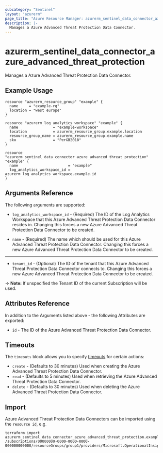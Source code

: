 ```yaml
---
subcategory: "Sentinel"
layout: "azurerm"
page_title: "Azure Resource Manager: azurerm_sentinel_data_connector_azure_advanced_threat_protection"
description: |-
  Manages a Azure Advanced Threat Protection Data Connector.
---
```


# azurerm_sentinel_data_connector_azure_advanced_threat_protection

Manages a Azure Advanced Threat Protection Data Connector.

## Example Usage

```hcl
resource "azurerm_resource_group" "example" {
  name     = "example-rg"
  location = "west europe"
}

resource "azurerm_log_analytics_workspace" "example" {
  name                = "example-workspace"
  location            = azurerm_resource_group.example.location
  resource_group_name = azurerm_resource_group.example.name
  sku                 = "PerGB2018"
}

resource "azurerm_sentinel_data_connector_azure_advanced_threat_protection" "example" {
  name                       = "example"
  log_analytics_workspace_id = azurerm_log_analytics_workspace.example.id
}
```

## Arguments Reference

The following arguments are supported:

* `log_analytics_workspace_id` - (Required) The ID of the Log Analytics Workspace that this Azure Advanced Threat Protection Data Connector resides in. Changing this forces a new Azure Advanced Threat Protection Data Connector to be created.

* `name` - (Required) The name which should be used for this Azure Advanced Threat Protection Data Connector. Changing this forces a new Azure Advanced Threat Protection Data Connector to be created.

---

* `tenant_id` - (Optional) The ID of the tenant that this Azure Advanced Threat Protection Data Connector connects to. Changing this forces a new Azure Advanced Threat Protection Data Connector to be created.

-> **Note:** If unspecified the Tenant ID of the current Subscription will be used.

## Attributes Reference

In addition to the Arguments listed above - the following Attributes are exported:

* `id` - The ID of the Azure Advanced Threat Protection Data Connector.

## Timeouts

The `timeouts` block allows you to specify [timeouts](https://www.terraform.io/docs/configuration/resources.html#timeouts) for certain actions:

* `create` - (Defaults to 30 minutes) Used when creating the Azure Advanced Threat Protection Data Connector.
* `read` - (Defaults to 5 minutes) Used when retrieving the Azure Advanced Threat Protection Data Connector.
* `delete` - (Defaults to 30 minutes) Used when deleting the Azure Advanced Threat Protection Data Connector.

## Import

Azure Advanced Threat Protection Data Connectors can be imported using the `resource id`, e.g.

```shell
terraform import azurerm_sentinel_data_connector_azure_advanced_threat_protection.example /subscriptions/00000000-0000-0000-0000-000000000000/resourceGroups/group1/providers/Microsoft.OperationalInsights/workspaces/workspace1/providers/Microsoft.SecurityInsights/dataConnectors/dc1
```
